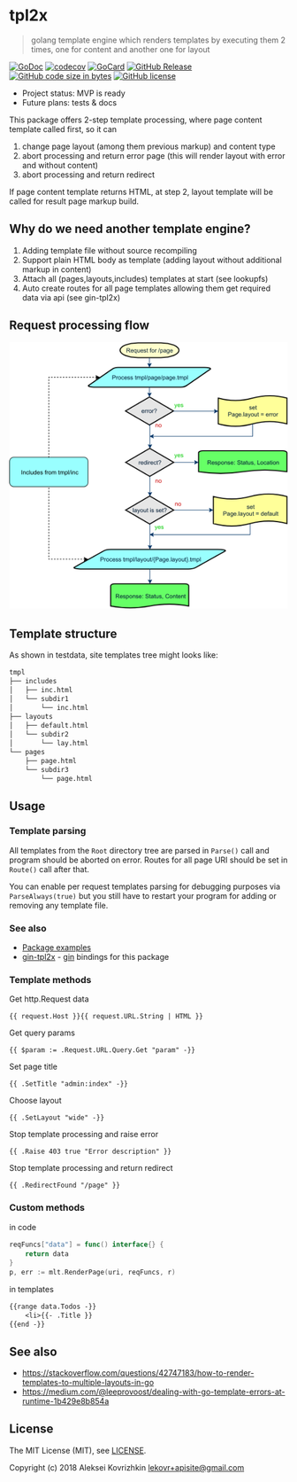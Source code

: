 # tpl2x
> golang template engine which renders templates by executing them 2 times, one for content and another one for layout

[![GoDoc][gd1]][gd2]
 [![codecov][cc1]][cc2]
 [![GoCard][gc1]][gc2]
 [![GitHub Release][gr1]][gr2]
 [![GitHub code size in bytes][sz]]()
 [![GitHub license][gl1]][gl2]

[cc1]: https://codecov.io/gh/apisite/tpl2x/branch/master/graph/badge.svg
[cc2]: https://codecov.io/gh/apisite/tpl2x
[gd1]: https://godoc.org/github.com/apisite/tpl2x?status.svg
[gd2]: https://godoc.org/github.com/apisite/tpl2x
[gc1]: https://goreportcard.com/badge/github.com/apisite/tpl2x
[gc2]: https://goreportcard.com/report/github.com/apisite/tpl2x
[gr1]: https://img.shields.io/github/release-pre/apisite/tpl2x.svg
[gr2]: https://github.com/apisite/tpl2x/releases
[sz]: https://img.shields.io/github/languages/code-size/apisite/tpl2x.svg
[gl1]: https://img.shields.io/github/license/apisite/tpl2x.svg
[gl2]: LICENSE

* Project status: MVP is ready
* Future plans: tests & docs

This package offers 2-step template processing, where page content template called first, so it can
1. change page layout (among them previous markup) and content type
2. abort processing and return error page (this will render layout with error and without content)
3. abort processing and return redirect

If page content template returns HTML, at step 2, layout template will be called for result page markup build.

## Why do we need another template engine?

1. Adding template file without source recompiling
2. Support plain HTML body as template (adding layout without additional markup in content)
3. Attach all (pages,layouts,includes) templates at start (see lookupfs)
4. Auto create routes for all page templates allowing them get required data via api (see gin-tpl2x)

## Request processing flow

![Request processing flow](flow.png)

## Template structure

As shown in testdata, site templates tree might looks like:

```
tmpl
├── includes
│   ├── inc.html
│   └── subdir1
│       └── inc.html
├── layouts
│   ├── default.html
│   └── subdir2
│       └── lay.html
└── pages
    ├── page.html
    └── subdir3
        └── page.html
```

## Usage

### Template parsing

All templates from the `Root` directory tree are parsed in `Parse()` call and program should be aborted on error.
Routes for all page URI should be set in `Route()` call after that.

You can enable per request templates parsing for debugging purposes via `ParseAlways(true)` but you still have to restart your program for adding or removing any template file.

### See also
* [Package examples](https://godoc.org/github.com/apisite/tpl2x#pkg-examples)
* [gin-tpl2x](https://github.com/apisite/tpl2x/gin-tpl2x) - [gin](https://github.com/gin-gonic/gin) bindings for this package

### Template methods
Get http.Request data
```
{{ request.Host }}{{ request.URL.String | HTML }}
```
Get query params
```
{{ $param := .Request.URL.Query.Get "param" -}}
```
Set page title
```
{{ .SetTitle "admin:index" -}}
```
Choose layout
```
{{ .SetLayout "wide" -}}
```
Stop template processing and raise error
```
{{ .Raise 403 true "Error description" }}
```
Stop template processing and return redirect 
```
{{ .RedirectFound "/page" }}
```

### Custom methods
in code
```go
reqFuncs["data"] = func() interface{} {
    return data
}
p, err := mlt.RenderPage(uri, reqFuncs, r)
```
in templates
```
{{range data.Todos -}}
    <li>{{- .Title }}
{{end -}}

```

## See also

* https://stackoverflow.com/questions/42747183/how-to-render-templates-to-multiple-layouts-in-go
* https://medium.com/@leeprovoost/dealing-with-go-template-errors-at-runtime-1b429e8b854a

## License

The MIT License (MIT), see [LICENSE](LICENSE).

Copyright (c) 2018 Aleksei Kovrizhkin <lekovr+apisite@gmail.com>
